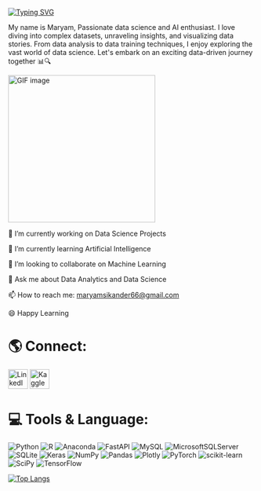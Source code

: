 [![Typing SVG](https://readme-typing-svg.herokuapp.com?font=Exo+2&size=24&duration=4000&pause=1000&color=2f1240&width=435&lines=Greetings%2C+fellow+tech+enthusiasts!+)](https://git.io/typing-svg)

My name is Maryam, Passionate data science and AI enthusiast. I love diving into complex datasets,
unraveling insights, and visualizing data stories. From data 
analysis to data training techniques, I enjoy exploring
the vast world of data science. Let's embark on an exciting
data-driven journey together 📊🔍

<img src="https://user-images.githubusercontent.com/59734313/157189039-c09b3e38-9f42-42c0-ab54-14f1574190a7.gif" width="300" alt="GIF image">

🔭 I’m currently working on Data Science Projects

🌱 I’m currently learning Artificial Intelligence

👯 I’m looking to collaborate on Machine Learning

💬 Ask me about Data Analytics and Data Science

📫 How to reach me: maryamsikander66@gmail.com

😄 Happy Learning
# 🌎 Connect:
<a href="https://www.linkedin.com/in/maryam-sikander/"><img src="https://icons-for-free.com/iconfiles/png/512/linkedin+logo+service+social+web+website+icon-1320192780023588708.png" alt="LinkedIn" width="40"></a>
<a href="https://www.kaggle.com/maryamsikander"><img src="https://cdn4.iconfinder.com/data/icons/logos-and-brands/512/189_Kaggle_logo_logos-512.png" alt="Kaggle" width="40"></a>


# 💻 Tools & Language:
![Python](https://img.shields.io/badge/python-3670A0?style=for-the-badge&logo=python&logoColor=ffdd54) ![R](https://img.shields.io/badge/r-%23276DC3.svg?style=for-the-badge&logo=r&logoColor=white) ![Anaconda](https://img.shields.io/badge/Anaconda-%2344A833.svg?style=for-the-badge&logo=anaconda&logoColor=white) ![FastAPI](https://img.shields.io/badge/FastAPI-005571?style=for-the-badge&logo=fastapi) ![MySQL](https://img.shields.io/badge/mysql-%2300f.svg?style=for-the-badge&logo=mysql&logoColor=white) ![MicrosoftSQLServer](https://img.shields.io/badge/Microsoft%20SQL%20Sever-CC2927?style=for-the-badge&logo=microsoft%20sql%20server&logoColor=white) ![SQLite](https://img.shields.io/badge/sqlite-%2307405e.svg?style=for-the-badge&logo=sqlite&logoColor=white) ![Keras](https://img.shields.io/badge/Keras-%23D00000.svg?style=for-the-badge&logo=Keras&logoColor=white) ![NumPy](https://img.shields.io/badge/numpy-%23013243.svg?style=for-the-badge&logo=numpy&logoColor=white) ![Pandas](https://img.shields.io/badge/pandas-%23150458.svg?style=for-the-badge&logo=pandas&logoColor=white) ![Plotly](https://img.shields.io/badge/Plotly-%233F4F75.svg?style=for-the-badge&logo=plotly&logoColor=white) ![PyTorch](https://img.shields.io/badge/PyTorch-%23EE4C2C.svg?style=for-the-badge&logo=PyTorch&logoColor=white) ![scikit-learn](https://img.shields.io/badge/scikit--learn-%23F7931E.svg?style=for-the-badge&logo=scikit-learn&logoColor=white) ![SciPy](https://img.shields.io/badge/SciPy-%230C55A5.svg?style=for-the-badge&logo=scipy&logoColor=%white) ![TensorFlow](https://img.shields.io/badge/TensorFlow-%23FF6F00.svg?style=for-the-badge&logo=TensorFlow&logoColor=white)

[![Top Langs](https://github-readme-stats.vercel.app/api/top-langs/?username=Maryam-Sikander&layout=donut)](https://github.com/Maryam-Sikander/github-readme-stats)

